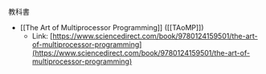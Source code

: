 教科書
- [[The Art of Multiprocessor Programming]] ([[TAoMP]])
	- Link: [https://www.sciencedirect.com/book/9780124159501/the-art-of-multiprocessor-programming](https://www.sciencedirect.com/book/9780124159501/the-art-of-multiprocessor-programming)
